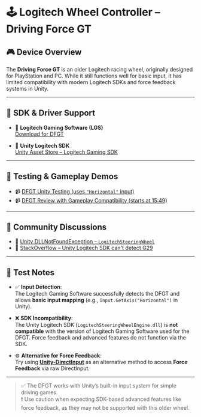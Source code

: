 # 🕹️ Logitech Wheel Controller – Driving Force GT

## 🎮 Device Overview
The **Driving Force GT** is an older Logitech racing wheel, originally designed for PlayStation and PC. While it still functions well for basic input, it has limited compatibility with modern Logitech SDKs and force feedback systems in Unity.

---

## 🔗 SDK & Driver Support

- 🔧 **Logitech Gaming Software (LGS)**  
  [Download for DFGT](https://support.logi.com/hc/en-my/articles/360024699474--Downloads-Driving-Force-GT)

- 🧰 **Unity Logitech SDK**  
  [Unity Asset Store – Logitech Gaming SDK](https://assetstore.unity.com/packages/tools/integration/logitech-gaming-sdk-6630#reviews)

---

## 🎥 Testing & Gameplay Demos

- 📹 [DFGT Unity Testing (uses `"Horizontal"` input)](https://www.youtube.com/watch?v=1mqwgfovrWY)  
- 📹 [DFGT Review with Gameplay Compatibility (starts at 15:49)](https://www.youtube.com/watch?v=CMY5Uq7tS-A)

---

## 💬 Community Discussions

- 🧵 [Unity DLLNotFoundException – `LogitechSteeringWheel`](https://discussions.unity.com/t/dllnotfoundexception-logitechsteeringwheel-unity5-osx/580619/5)  
- 🧵 [StackOverflow – Unity Logitech SDK can't detect G29](https://stackoverflow.com/questions/51001470/unity-logitechsdk-cannot-detect-my-g29-steering-wheel)

---

## 🧪 Test Notes

- ✅ **Input Detection**:  
  The Logitech Gaming Software successfully detects the DFGT and allows **basic input mapping** (e.g., `Input.GetAxis("Horizontal")` in Unity).

- ❌ **SDK Incompatibility**:  
  The Unity Logitech SDK (`LogitechSteeringWheelEngine.dll`) is **not compatible** with the version of Logitech Gaming Software used for the DFGT. Force feedback and advanced features do not function via the SDK.

- ⚙️ **Alternative for Force Feedback**:  
  Try using **[Unity-DirectInput](https://github.com/imDanoush/Unity-DirectInput)** as an alternative method to access **Force Feedback** via raw DirectInput.

---

> ✅ The DFGT works with Unity’s built-in input system for simple driving games.  
> ❗ Use caution when expecting SDK-based advanced features like force feedback, as they may not be supported with this older wheel.
